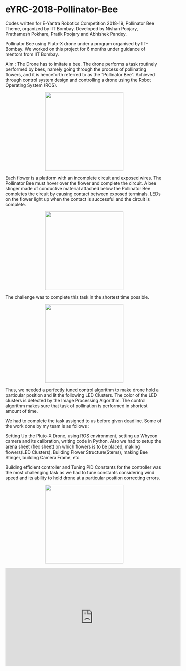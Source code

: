 # eYRC-2018-Pollinator-Bee
Codes written for E-Yantra Robotics Competition 2018-19, Pollinator Bee Theme, organized by IIT Bombay.
Developed by Nishan Poojary, Prathamesh Pokhare, Pratik Poojary and Abhishek Pandey.

Pollinator Bee using Pluto-X drone under a program organised by IIT-Bombay. We worked on this project for 6 months under guidance of mentors from IIT Bombay.

Aim : The Drone has to imitate a bee. The drone performs a task routinely performed by bees, namely going through the process of pollinating flowers, and it is henceforth referred to as the “Pollinator Bee”. Achieved through control system design and controlling a drone using the Robot Operating System (ROS). 

<p align="center">
<img src="gifs/pollinator_bee.gif" width="250" height="250"/>
</p>

Each flower is a platform with an incomplete circuit and exposed wires. The Pollinator Bee must hover over the flower and complete the circuit. A bee stinger made of conductive material attached below the Pollinator Bee completes the circuit by causing contact between exposed terminals. LEDs on the flower light up when the contact is successful and the circuit is complete.

<p align="center">
<img src="gifs/whycon_coordinates.gif" width="250" height="250"/>
</p>

The challenge was to complete this task in the shortest time possible.

<p align="center">
<img src="gifs/image_processing.gif" width="250" height="250"/>
</p>

Thus, we needed a perfectly tuned control algorithm to make drone hold a particular position and lit the following LED Clusters.
The color of the LED clusters is detected by the Image Processing Algorithm. The control algorithm makes sure that task of pollination is performed in shortest amount of time. 

We had to complete the task assigned to us before given deadline. Some of the work done by my team is as follows :

Setting Up the Pluto-X Drone, using ROS environment, setting up Whycon camera and its calibration, writing code in Python. Also we had to setup the arena sheet (flex sheet) on which flowers is to be placed, making flowers(LED Clusters), Building Flower Structure(Stems), making Bee Stinger, building Camera Frame, etc.

Building efficient controller and Tuning PID Constants for the controller was the most challenging task as we had to tune constants considering wind speed and its ability to hold drone at a particular position correcting errors.

<p align="center">
<img src="gifs/position_hold.gif" width="250" height="250"/>
</p>

<iframe width="560" height="315" src="https://www.youtube.com/embed/BFufaY9tbUM" frameborder="0" allow="accelerometer; autoplay; encrypted-media; gyroscope; picture-in-picture" allowfullscreen></iframe>

